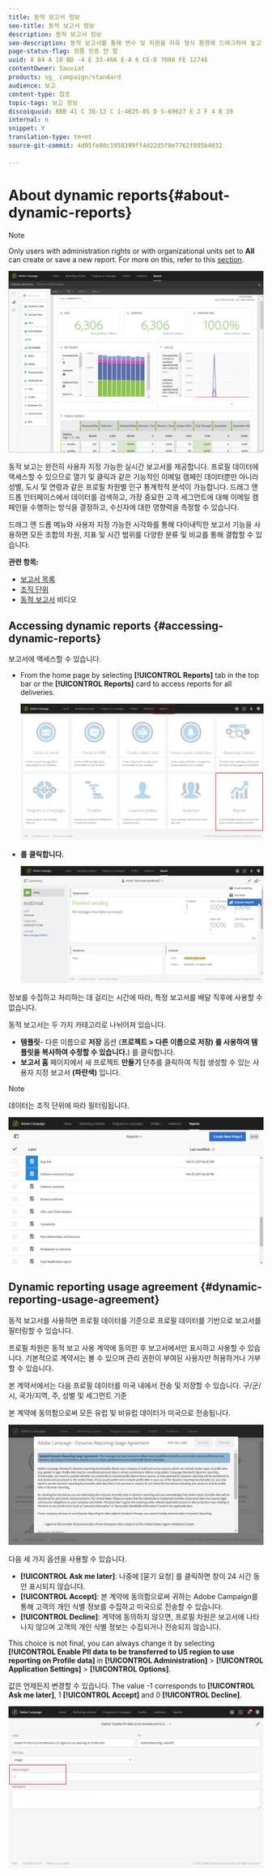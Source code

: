 ```yaml
---
title: 동적 보고서 정보
seo-title: 동적 보고서 정보
description: 동적 보고서 정보
seo-description: 동적 보고서를 통해 변수 및 차원을 자유 형식 환경에 드래그하여 놓고 캠페인의 성공을 분석할 수 있습니다.
page-status-flag: 정품 인증 안 함
uuid: A 84 A 18 BD -4 E 33-466 E-A 6 CE-D 7008 FE 12746
contentOwner: Sauviat
products: sg_ campaign/standard
audience: 보고
content-type: 참조
topic-tags: 보고 정보
discoiquuid: BBB 41 C 38-12 C 1-4625-85 D 5-69627 E 2 F 4 B 39
internal: n
snippet: Y
translation-type: tm+mt
source-git-commit: 4d95fe00c1958399ff4d22d5f0e7762f895b4032

---
```



# About dynamic reports{#about-dynamic-reports}

>[!NOTE]
>
>Only users with administration rights or with organizational units set to **All** can create or save a new report. For more on this, refer to this [section](../../administration/using/users-management.md).

![](assets/dynamic_report_intro.png)

동적 보고는 완전히 사용자 지정 가능한 실시간 보고서를 제공합니다. 프로필 데이터에 액세스할 수 있으므로 열기 및 클릭과 같은 기능적인 이메일 캠페인 데이터뿐만 아니라 성별, 도시 및 연령과 같은 프로필 차원별 인구 통계학적 분석이 가능합니다. 드래그 앤 드롭 인터페이스에서 데이터를 검색하고, 가장 중요한 고객 세그먼트에 대해 이메일 캠페인을 수행하는 방식을 결정하고, 수신자에 대한 영향력을 측정할 수 있습니다.

드래그 앤 드롭 메뉴와 사용자 지정 가능한 시각화를 통해 다이내믹한 보고서 기능을 사용하면 모든 조합의 차원, 지표 및 시간 범위를 다양한 분류 및 비교를 통해 결합할 수 있습니다.


**관련 항목:**

* [보고서 목록](../../reporting/using/defining-the-report-period.md)
* [조직 단위](../../administration/using/organizational-units.md)
* [동적 보고서](https://helpx.adobe.com/campaign/kt/acs/using/acs-creating-a-dynamic-report-feature-video-use.html) 비디오

## Accessing dynamic reports {#accessing-dynamic-reports}

보고서에 액세스할 수 있습니다.

* From the home page by selecting **[!UICONTROL Reports]** tab in the top bar or the **[!UICONTROL Reports]** card to access reports for all deliveries.

   ![](assets/campaign_reports_access.png)

* **를** **클릭합니다.**

   ![](assets/campaign_reports_description.png)

정보를 수집하고 처리하는 데 걸리는 시간에 따라, 특정 보고서를 배달 직후에 사용할 수 없습니다.

동적 보고서는 두 가지 카테고리로 나뉘어져 있습니다.

* **템플릿**- 다른 이름으로 **저장** 옵션 (**프로젝트 &gt; 다른 이름으로 저장) 를 사용하여 템플릿을 복사하여 수정할 수 있습니다.**) 를 클릭합니다.
* **보고서 홈** 페이지에서 새 프로젝트 **만들기** 단추를 클릭하여 직접 생성할 수 있는 사용자 지정 보고서 **(파란색)** 입니다.

>[!NOTE]
>
>데이터는 조직 단위에 따라 필터링됩니다.

![](assets/dynamic_report_overview.png)


## Dynamic reporting usage agreement {#dynamic-reporting-usage-agreement}

동적 보고서를 사용하면 프로필 데이터를 기준으로 프로필 데이터를 기반으로 보고서를 필터링할 수 있습니다.

프로필 차원은 동적 보고 사용 계약에 동의한 후 보고서에서만 표시하고 사용할 수 있습니다. 기본적으로 계약서는 볼 수 있으며 관리 권한이 부여된 사용자만 허용하거나 거부할 수 있습니다.

본 계약서에서는 다음 프로필 데이터를 미국 내에서 전송 및 저장할 수 있습니다. 구/군/시, 국가/지역, 주, 성별 및 세그먼트 기준

본 계약에 동의함으로써 모든 유럽 및 비유럽 데이터가 미국으로 전송됩니다.

![](assets/pii_window.png)

다음 세 가지 옵션을 사용할 수 있습니다.

* **[!UICONTROL Ask me later]**: 나중에 [묻기 요청] 를 클릭하면 창이 24 시간 동안 표시되지 않습니다.
* **[!UICONTROL Accept]**: 본 계약에 동의함으로써 귀하는 Adobe Campaign를 통해 고객의 개인 식별 정보를 수집하고 미국으로 전송할 수 있습니다.
* **[!UICONTROL Decline]**: 계약에 동의하지 않으면, 프로필 차원은 보고서에 나타나지 않으며 고객의 개인 식별 정보는 수집되거나 전송되지 않습니다.

This choice is not final, you can always change it by selecting **[!UICONTROL Enable PII data to be transferred to US region to use reporting on Profile data]** in **[!UICONTROL Administration]** &gt; **[!UICONTROL Application Settings]** &gt; **[!UICONTROL Options]**.

값은 언제든지 변경할 수 있습니다. The value -1 corresponds to **[!UICONTROL Ask me later]**, 1 **[!UICONTROL Accept]** and 0 **[!UICONTROL Decline]**.

![](assets/pii_window_2.png)

